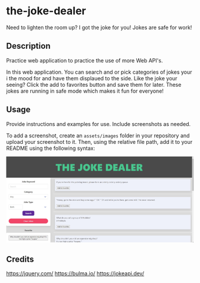 # the-joke-dealer
Need to lighten the room up? I got the joke for you! Jokes are safe for work!

## Description

Practice web application to practice the use of more Web API's.

In this web application. You can search and or pick categories of jokes your i the mood for and have them displaued to the side.  Like the joke your seeing?  Click the add to favorites button and save them for later.  These jokes are running in safe mode which makes it fun for everyone!


## Usage

Provide instructions and examples for use. Include screenshots as needed.

To add a screenshot, create an `assets/images` folder in your repository and upload your screenshot to it. Then, using the relative file path, add it to your README using the following syntax:

![alt text](./assets/jokedealer.jpg)

## Credits
https://jquery.com/
https://bulma.io/
https://jokeapi.dev/